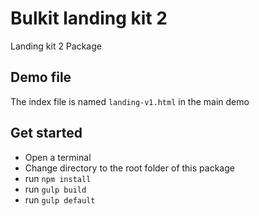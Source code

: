 # Bulkit landing kit 2

Landing kit 2 Package

## Demo file

The index file is named `landing-v1.html` in the main demo

## Get started

* Open a terminal
* Change directory to the root folder of this package
* run `npm install`
* run `gulp build`
* run `gulp default`